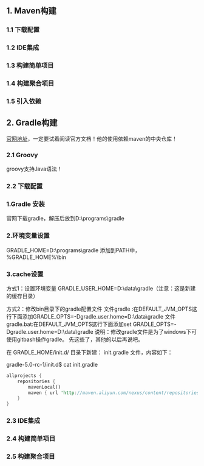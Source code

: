 ## 1. Maven构建

### 1.1 下载配置



### 1.2 IDE集成



### 1.3 构建简单项目



### 1.4 构建聚合项目



### 1.5 引入依赖



## 2. Gradle构建

[官网地址](<http://gradle.org/>)，一定要试着阅读官方文档！他的使用依赖maven的中央仓库！

### 2.1 Groovy

groovy支持Java语法！

### 2.2 下载配置

### 1.Gradle 安装

官网下载gradle，解压后放到D:\programs\gradle

### 2.环境变量设置

GRADLE_HOME=D:\programs\gradle
 添加到PATH中，%GRADLE_HOME%\bin

### 3.cache设置

方式1：设置环境变量
 GRADLE_USER_HOME=D:\data\gradle（注意：这是新建的缓存目录）

 方式2：修改bin目录下的gradle配置文件
 文件gradle :在DEFAULT_JVM_OPTS这行下面添加GRADLE_OPTS=-Dgradle.user.home=D:\data\gradle
 文件gradle.bat:在DEFAULT_JVM_OPTS这行下面添加set GRADLE_OPTS=-Dgradle.user.home=D:\data\gradle
 说明：修改gradle文件是为了windows下可使用gitbash操作gradle。
 先这些了，其他的以后再说吧。



在 GRADLE_HOME/init.d/ 目录下新建： init.gradle 文件，内容如下：

gradle-5.0-rc-1/init.d$ cat init.gradle

```rust
allprojects {
    repositories {
        mavenLocal()
        maven { url 'http://maven.aliyun.com/nexus/content/repositories/central/' }
    }
}
```

### 2.3 IDE集成





### 2.4 构建简单项目



### 2.5 构建聚合项目